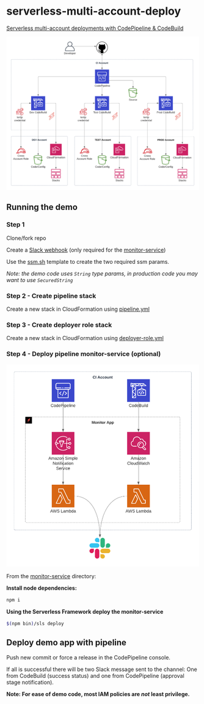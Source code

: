 # serverless-multi-account-deploy

[Serverless multi-account deployments with CodePipeline & CodeBuild](https://unbounded.io/serverless-multi-account-deployments-with-codepipeline-codebuild-c41ce08e0ae5)

![pipeline](docs/serverless-pipeline.png)

## Running the demo

### Step 1

Clone/fork repo

Create a [Slack webhook](https://api.slack.com/messaging/webhooks) (only required for the [monitor-service](pipeline/monitor-service))

Use the [ssm.sh](pipeline/ssm/ssm.sh) template to create the two required ssm params.

_Note: the demo code uses `String` type params, in production code you may want to use `SecuredString`_

### Step 2 - Create pipeline stack

Create a new stack in CloudFormation using [pipeline.yml](pipeline/pipeline.yml)

### Step 3 - Create deployer role stack

Create a new stack in CloudFormation using [deployer-role.yml](pipeline/cross-account-role/deployer-role.yml)

### Step 4 - Deploy pipeline monitor-service (optional)

![monitor](docs/pipeline-monitor.png)

From the [monitor-service](pipeline/monitor-service) directory:

**Install node dependencies:**

```bash
npm i
```

**Using the Serverless Framework deploy the monitor-service**

```bash
$(npm bin)/sls deploy
```

## Deploy demo app with pipeline

Push new commit or force a release in the CodePipeline console.

If all is successful there will be two Slack message sent to the channel:
One from CodeBuild (success status) and one from CodePipeline (approval stage notification).

**Note: For ease of demo code, most IAM policies are _not_ least privilege.**
